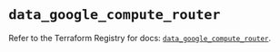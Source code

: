 # `data_google_compute_router`

Refer to the Terraform Registry for docs: [`data_google_compute_router`](https://registry.terraform.io/providers/hashicorp/google/6.33.0/docs/data-sources/compute_router).
